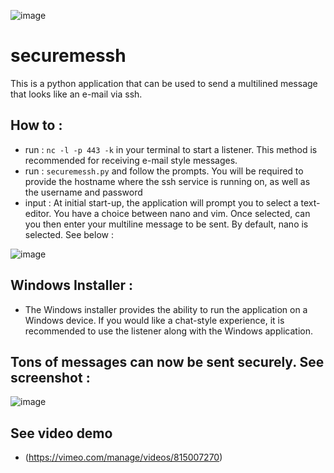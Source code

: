 ![image](https://user-images.githubusercontent.com/101802030/229880570-edc35d5f-addc-438d-9a0a-a825150f24d4.png)


# securemessh
This is a python application that can be used to send a multilined message that looks like an e-mail via ssh.

## How to :
- run : `nc -l -p 443 -k` in your terminal to start a listener. This method is recommended for receiving e-mail style messages.
- run : `securemessh.py` and follow the prompts. You will be required to provide the hostname where the ssh service is running on, as well as the username and password
- input : At initial start-up, the application will prompt you to select a text-editor. You have a choice between nano and vim. Once selected, can you then enter your multiline message to be sent. By default, nano is selected. See below :

![image](https://user-images.githubusercontent.com/101802030/230252424-55985c67-08c5-4119-8b1d-75faa49ff881.png)



## Windows Installer :
- The Windows installer provides the ability to run the application on a Windows device. If you would like a chat-style experience, it is recommended to use the listener along with the Windows application.

## Tons of messages can now be sent securely. See screenshot :

![image](https://user-images.githubusercontent.com/101802030/229977759-e0223fe0-15de-4aaa-9916-a45eb626fe14.png)

## See video demo
- (https://vimeo.com/manage/videos/815007270)
